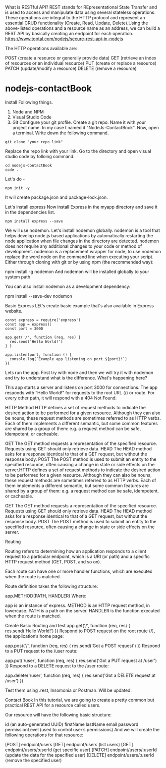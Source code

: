 What is RESTful API?
REST stands for REpresentational State Transfer and is used to access and manipulate data using several stateless operations. These operations are integral to the HTTP protocol and represent an essential CRUD functionality (Create, Read, Update, Delete).Using the above-listed operations and a resource name as an address, we can build a REST API by basically creating an endpoint for each operation.
https://www.toptal.com/nodejs/secure-rest-api-in-nodejs

The HTTP operations available are:

POST (create a resource or generally provide data)
GET (retrieve an index of resources or an individual resource)
PUT (create or replace a resource)
PATCH (update/modify a resource)
DELETE (remove a resource)

# nodejs-contactBook
Install Following things.
  1. Node and NPM
  2. Visual Studio Code 
  3. Git 
Configure your git profile. 
Create a git repo. Name it with your project name. In my case I named it "NodeJs-ContactBook". Now, open a terminal. Write down the following command. 


```
git clone "your repo link"
```

Replace the repo link with your link. Go to the directory and open visual studio code by folloing command.

```
cd nodejs-ContactBook
code .
```

Let's do -

```
npm init -y
```
It will create package.json and package-lock.json.

Let's install express Now install Express in the myapp directory and save it in the dependencies list.

```
npm install express --save
```
We will use nodemon. Let's install nodemon globally.
nodemon is a tool that helps develop node.js based applications by automatically restarting the node application when file changes in the directory are detected. nodemon does not require any additional changes to your code or method of development. nodemon is a replacement wrapper for node, to use nodemon replace the word node on the command line when executing your script.
Either through cloning with git or by using npm (the recommended way):

npm install -g nodemon
And nodemon will be installed globally to your system path.

You can also install nodemon as a development dependency:

npm install --save-dev nodemon

Basic Express
LEt's create basic example that's also available in Express website.

```
const express = require('express')
const app = express()
const port = 3000

app.get('/', function (req, res) {
  res.send('Hello World!')
} )

app.listen(port, function () {
  console.log(`Example app listening on port ${port}!`)
})
```
Lets run the app. First try with node and then we will try it with nodemon and try to understand what is the difference.
What's happening here?

This app starts a server and listens on port 3000 for connections. The app responds with “Hello World!” for requests to the root URL (/) or route. For every other path, it will respond with a 404 Not Found.

HTTP Method 
HTTP defines a set of request methods to indicate the desired action to be performed for a given resource. Although they can also be nouns, these request methods are sometimes referred to as HTTP verbs. Each of them implements a different semantic, but some common features are shared by a group of them: e.g. a request method can be safe, idempotent, or cacheable.

GET
The GET method requests a representation of the specified resource. Requests using GET should only retrieve data.
HEAD
The HEAD method asks for a response identical to that of a GET request, but without the response body.
POST
The POST method is used to submit an entity to the specified resource, often causing a change in state or side effects on the server.HTTP defines a set of request methods to indicate the desired action to be performed for a given resource. Although they can also be nouns, these request methods are sometimes referred to as HTTP verbs. Each of them implements a different semantic, but some common features are shared by a group of them: e.g. a request method can be safe, idempotent, or cacheable.

GET
The GET method requests a representation of the specified resource. Requests using GET should only retrieve data.
HEAD
The HEAD method asks for a response identical to that of a GET request, but without the response body.
POST
The POST method is used to submit an entity to the specified resource, often causing a change in state or side effects on the server.

Routing 

Routing refers to determining how an application responds to a client request to a particular endpoint, which is a URI (or path) and a specific HTTP request method (GET, POST, and so on).

Each route can have one or more handler functions, which are executed when the route is matched.

Route definition takes the following structure:

app.METHOD(PATH, HANDLER)
Where:

app is an instance of express.
METHOD is an HTTP request method, in lowercase.
PATH is a path on the server.
HANDLER is the function executed when the route is matched.

Create Basic Routing and test
app.get('/', function (req, res) {
  res.send('Hello World!')
})
Respond to POST request on the root route (/), the application’s home page:

app.post('/', function (req, res) {
  res.send('Got a POST request')
})
Respond to a PUT request to the /user route:

app.put('/user', function (req, res) {
  res.send('Got a PUT request at /user')
})
Respond to a DELETE request to the /user route:

app.delete('/user', function (req, res) {
  res.send('Got a DELETE request at /user')
})

Test them using .rest, Insomonia or Postman. 
 Will be updated.

Contact Book
In this tutorial, we are going to create a pretty common but practical REST API for a resource called users.

Our resource will have the following basic structure:

id (an auto-generated UUID)
firstName
lastName
email
password
permissionLevel (used to control user’s permissions)
And we will create the following operations for that resource:

[POST] endpoint/users
[GET] endpoint/users (list users)
[GET] endpoint/users/:userId (get specific user)
[PATCH] endpoint/users/:userId (update the data for the specified user)
[DELETE] endpoint/users/:userId (remove the specified user)

